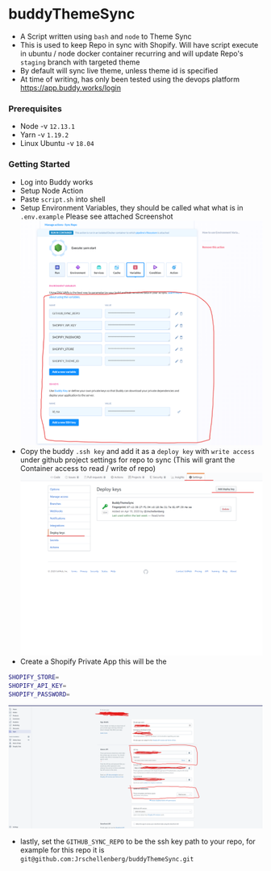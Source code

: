 # buddyThemeSync
 - A Script written using `bash` and `node` to Theme Sync
 - This is used to keep Repo in sync with Shopify. Will have script execute in ubuntu / node docker container recurring and will update Repo's `staging` branch with targeted theme
 - By default will sync live theme, unless theme id is specified
 - At time of writing, has only been tested using the devops platform https://app.buddy.works/login
### Prerequisites
 - Node -v `12.13.1`
 - Yarn -v `1.19.2`
 - Linux Ubuntu -v `18.04`
 
### Getting Started
 - Log into Buddy works
 - Setup Node Action
 - Paste `script.sh` into shell
 - Setup Environment Variables, they should be called what what is in `.env.example` Please see attached Screenshot
 ![Alt text](/docs/buddy.png?raw=true "Optional Title")
 - Copy the buddy `.ssh key` and add it as a `deploy key` with `write access` under github project settings for repo to sync (This will grant the Container access to read / write of repo)
 ![Alt text](/docs/deploy_key.png?raw=true "Optional Title")
 - Create a Shopify Private App this will be the 
 ```bash
SHOPIFY_STORE=
SHOPIFY_API_KEY=
SHOPIFY_PASSWORD=
```
![Alt text](/docs/shopify.png?raw=true "Optional Title")

- lastly, set the `GITHUB_SYNC_REPO` to be the ssh key path to your repo, for example for this repo it is `git@github.com:Jrschellenberg/buddyThemeSync.git`
 
 

